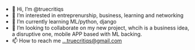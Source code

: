 - 👋 Hi, I’m @truecritiqs 
- 👀 I’m interested in entreprenurship, business, learning and networking
- 🌱 I’m currently learning ML/python, django
- 💞️ I’m looking to collaborate on my new project, whcih is a business idea, a disruptive one, mobile APP based with ML backing.
- 📫 How to reach me ...truecritiqs@gmail.com

<!---
truecritiqs/truecritiqs is a ✨ special ✨ repository because its `README.md` (this file) appears on your GitHub profile.
You can click the Preview link to take a look at your changes.
--->
